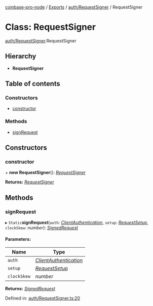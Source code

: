 [coinbase-pro-node](../../README.md) / [Exports](../../modules.md) / [auth/RequestSigner](../../modules/auth_requestsigner.md) / RequestSigner

# Class: RequestSigner

[auth/RequestSigner](../../modules/auth_requestsigner.md).RequestSigner

## Hierarchy

- **RequestSigner**

## Table of contents

### Constructors

- [constructor](requestsigner.requestsigner.md#constructor)

### Methods

- [signRequest](requestsigner.requestsigner.md#signrequest)

## Constructors

### constructor

\+ **new RequestSigner**(): [_RequestSigner_](requestsigner.requestsigner.md)

**Returns:** [_RequestSigner_](requestsigner.requestsigner.md)

## Methods

### signRequest

▸ `Static`**signRequest**(`auth`: [_ClientAuthentication_](../../modules/coinbasepro.md#clientauthentication), `setup`: [_RequestSetup_](../../interfaces/auth/requestsigner.requestsetup.md), `clockSkew`: _number_): [_SignedRequest_](../../interfaces/auth/requestsigner.signedrequest.md)

#### Parameters:

| Name        | Type                                                                        |
| ----------- | --------------------------------------------------------------------------- |
| `auth`      | [_ClientAuthentication_](../../modules/coinbasepro.md#clientauthentication) |
| `setup`     | [_RequestSetup_](../../interfaces/auth/requestsigner.requestsetup.md)       |
| `clockSkew` | _number_                                                                    |

**Returns:** [_SignedRequest_](../../interfaces/auth/requestsigner.signedrequest.md)

Defined in: [auth/RequestSigner.ts:20](https://github.com/bennycode/coinbase-pro-node/blob/7d07dce/src/auth/RequestSigner.ts#L20)
